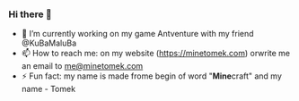 ### Hi there 👋

- 🔭 I’m currently working on my game Antventure with my friend @KuBaMaluBa
- 📫 How to reach me: on my website (https://minetomek.com) orwrite me an email to me@minetomek.com
- ⚡ Fun fact: my name is made frome begin of word "**Mine**craft" and my name - Tomek
